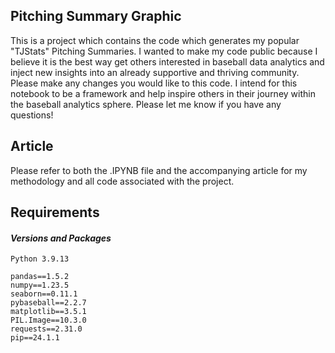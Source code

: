 ## Pitching Summary Graphic

This is a project which contains the code which generates my popular "TJStats" Pitching Summaries.
I wanted to make my code public because I believe it is the best way get others interested in baseball data analytics and inject new insights into an already supportive and thriving community.
Please make any changes you would like to this code. I intend for this notebook to be a framework and help inspire others in their journey within the baseball analytics sphere.
Please let me know if you have any questions!

## Article
Please refer to both the .IPYNB file and the accompanying article  for my methodology and all code associated with the project.

## Requirements
#### *Versions and Packages*
```
Python 3.9.13
```
```
pandas==1.5.2
numpy==1.23.5
seaborn==0.11.1
pybaseball==2.2.7
matplotlib==3.5.1
PIL.Image==10.3.0
requests==2.31.0
pip==24.1.1
```



